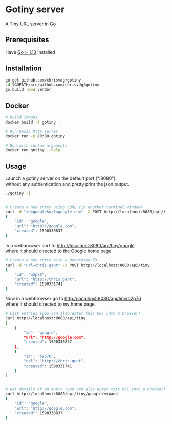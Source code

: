 # Gotiny server

A Tiny URL server in Go

## Prerequisites

Have [Go > 1.13](https://golang.org/dl/) installed

## Installation

```sh
go get github.com/chrisvdg/gotiny
cd %GOPATH/src/github.com/chrisvdg/gotiny
go build -mod vendor
```

## Docker

```sh
# Build images
docker build -t gotiny .

# Run basic http server
docker run -p 80:80 gotiny

# Run with custom arguments
docker run gotiny --help
```

## Usage

Launch a gotiny server on the default port (":8080"),  
without any authentication and
pretty print the json output.

```sh
./gotiny -j


# Create a new entry using CURL (in another terminal window)
curl -d "id=google&url=google.com" -X POST http://localhost:8080/api/tiny
{
	"id": "google",
	"url": "http://google.com",
	"created": 1590330837
}
```

In a webbrowser surf to [http://localhost:8080/api/tiny/google](http://localhost:8080/api/tiny/google)  
where it should directed to the Google home page.

```sh
# Create a new entry with a generated ID
curl -d "url=chris.gent" -X POST http://localhost:8080/api/tiny
{
	"id": "b2p76",
	"url": "http://chris.gent",
	"created": 1590331741
}
```

Now in a webbrowser go to [http://localhost:8080/api/tiny/b2p76](http://localhost:8080/api/tiny/b2p76)  
where it should directed to my home page.


```sh
# List entries (you can also enter this URL into a browser)
curl http://localhost:8080/api/tiny
[
	{
		"id": "google",
		"url": "http://google.com",
		"created": 1590330837
	},
	{
		"id": "b2p76",
		"url": "http://chris.gent",
		"created": 1590331741
	}
]


# Get details of an entry (you can also enter this URL into a browser)
curl http://localhost:8080/api/tiny/google/expand
{
	"id": "google",
	"url": "http://google.com",
	"created": 1590330837
}
```